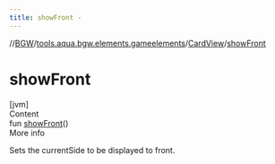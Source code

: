```yaml
---
title: showFront -
---
```

//[BGW](../../../index.md)/[tools.aqua.bgw.elements.gameelements](../index.md)/[CardView](index.md)/[showFront](show-front.md)



# showFront  
[jvm]  
Content  
fun [showFront](show-front.md)()  
More info  


Sets the currentSide to be displayed to front.

  



